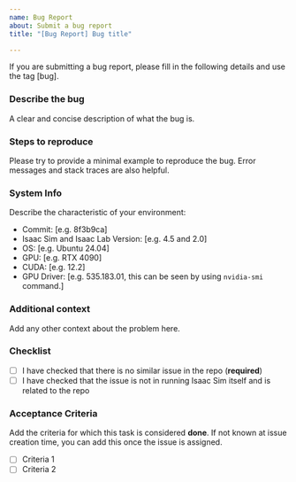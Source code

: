 ```yaml
---
name: Bug Report
about: Submit a bug report
title: "[Bug Report] Bug title"

---
```


If you are submitting a bug report, please fill in the following details and use the tag [bug].

### Describe the bug

A clear and concise description of what the bug is.

### Steps to reproduce

Please try to provide a minimal example to reproduce the bug. Error messages and stack traces are also helpful.

<!-- Please post terminal logs, minimal example to reproduce, or command to run under three backticks (```) to allow code formatting.

```
Paste your error here
```

For more information on this, check: https://www.markdownguide.org/extended-syntax/#fenced-code-blocks

-->

### System Info

Describe the characteristic of your environment:

<!-- Please complete the following description. -->
- Commit: [e.g. 8f3b9ca]
- Isaac Sim and Isaac Lab Version: [e.g. 4.5 and 2.0]
- OS: [e.g. Ubuntu 24.04]
- GPU: [e.g. RTX 4090]
- CUDA: [e.g. 12.2]
- GPU Driver: [e.g. 535.183.01, this can be seen by using `nvidia-smi` command.]

### Additional context

Add any other context about the problem here.

### Checklist

- [ ] I have checked that there is no similar issue in the repo (**required**)
- [ ] I have checked that the issue is not in running Isaac Sim itself and is related to the repo

### Acceptance Criteria

Add the criteria for which this task is considered **done**. If not known at issue creation time, you can add this once the issue is assigned.

- [ ] Criteria 1
- [ ] Criteria 2
